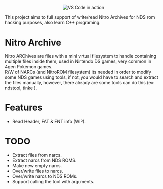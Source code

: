 <p align="center">
  <img alt="VS Code in action" src="https://i.imgur.com/HuPqhhy.png">
</p>

This project aims to full support of write/read Nitro Archives for NDS rom hacking purposes, also learn C++ programing.

# Nitro Archive
Nitro ARChives are files with a mini virtual filesystem to handle containing multiple files inside them, used in Nintendo DS games, very common in 4gen Pokémon games.  
R/W of NARCs (and NitroROM filesystem) its needed in order to modify some NDS games using tools, if not, you would have to search and extract the files manually, however, there already are some tools can do this (ex: ndstool, tinke ).

# Features
  - Read Header, FAT & FNT info (WIP).

# TODO
  - Extract files from narcs.
  - Extract narcs from NDS ROMS.
  - Make new empty narcs.
  - Over/write files to narcs.
  - Over/write narcs to NDS ROMs.
  - Support calling the tool with arguments.